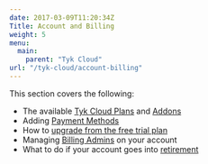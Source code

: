 ```yaml
---
date: 2017-03-09T11:20:34Z
Title: Account and Billing
weight: 5
menu:
  main:
    parent: "Tyk Cloud"
url: "/tyk-cloud/account-billing"
---
```


This section covers the following:

* The available [Tyk Cloud Plans](/docs/tyk-cloud/account-billing/plans/) and [Addons](/docs/tyk-cloud/account-billing/plans/#available-addons)
* Adding [Payment Methods](/docs/tyk-cloud/account-billing/add-payment-method/)
* How to [upgrade from the free trial plan](/docs/tyk-cloud/account-billing/upgrade-free-trial/)
* Managing [Billing Admins](/docs/tyk-cloud/account-billing/managing-billing-admins/) on your account
* What to do if your account goes into [retirement](/docs/tyk-cloud/account-billing/retirement/)